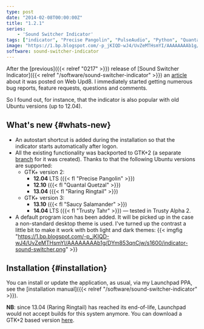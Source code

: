 ```yaml
---
type: post
date: "2014-02-08T00:00:00Z"
title: "1.2.1"
series:
    - 'Sound Switcher Indicator'
tags: ["indicator", "Precise Pangolin", "PulseAudio", "Python", "Quantal Quetzal", "Raring Ringtail", "Saucy Salamander", "sound", "Sound Switcher Indicator", "Trusty Tahr", "Ubuntu", "Unity"]
image: "https://1.bp.blogspot.com/-p_jKIQD-wJ4/UvZeMTHsmYI/AAAAAAAAb1g/DYm853qnCjw/s1600/indicator-sound-switcher.png"
software: sound-switcher-indicator
---
```


After the [previous]({{< relref "0217" >}}) release of [Sound Switcher Indicator]({{< relref "/software/sound-switcher-indicator" >}}) an [article](http://www.webupd8.org/2014/02/sound-switcher-ubuntu-indicator.html) about it was posted on Web Upd8. I immediately started getting numerous bug reports, feature requests, questions and comments.

So I found out, for instance, that the indicator is also popular with old Ubuntu versions (up to 12.04).

## What's new {#whats-new}

<!--more-->

* An autostart shortcut is added during the installation so that the indicator starts automatically after logon.
* All the existing functionality was backported to GTK+2 (a separate [branch](https://github.com/yktoo/indicator-sound-switcher/tree/gtk2) for it was created). Thanks to that the following Ubuntu versions are supported:
  * GTK+ version 2:
      * **12.04** LTS ({{< fl "Precise Pangolin" >}})
      * **12.10** ({{< fl "Quantal Quetzal" >}})
      * **13.04** ({{< fl "Raring Ringtail" >}})
  * GTK+ version 3:
      * **13.10** ({{< fl "Saucy Salamander" >}})
      * **14.04** LTS ({{< fl "Trusty Tahr" >}}) — tested in Trusty Alpha 2.
* A default program icon has been added. It will be picked up in the case a non-standard desktop theme is used. I've turned up the contrast a little bit to make it work with both light and dark themes:
  {{< imgfig "https://1.bp.blogspot.com/-p_jKIQD-wJ4/UvZeMTHsmYI/AAAAAAAAb1g/DYm853qnCjw/s1600/indicator-sound-switcher.png" >}}

## Installation {#installation}

You can install or update the application, as usual, via my Launchpad PPA, see the [installation manual]({{< relref "/software/sound-switcher-indicator" >}}).

**NB**: since 13.04 (Raring Ringtail) has reached its end-of-life, Launchpad would not accept builds for this system anymore. You can download a GTK+2 based version [here](http://ppa.launchpad.net/yktooo/ppa/ubuntu/pool/main/i/indicator-sound-switcher/).
